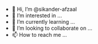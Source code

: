 - 👋 Hi, I’m @sikander-afzaal
- 👀 I’m interested in ...
- 🌱 I’m currently learning ...
- 💞️ I’m looking to collaborate on ...
- 📫 How to reach me ...

<!---
sikander-afzaal/sikander-afzaal is a ✨ special ✨ repository because its `README.md` (this file) appears on your GitHub profile.
You can click the Preview link to take a look at your changes.
--->
